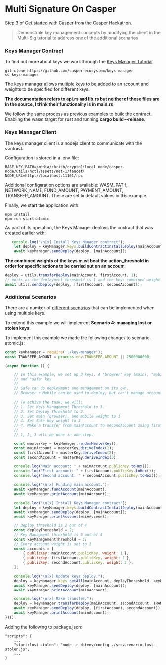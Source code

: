 # Multi Signature On Casper

Step 3 of [Get started with Casper](https://gitcoin.co/issue/casper-network/gitcoin-hackathon/29/100026611) from the Casper Hackathon.

> Demonstrate key management concepts by modifying the client in the Multi-Sig tutorial to address one of the additional scenarios

### Keys Manager Contract

To find out more about keys we work through the [Keys Manager Tutorial](https://docs.casperlabs.io/en/latest/dapp-dev-guide/tutorials/multi-sig/contract.html).

```
git clone https://github.com/casper-ecosystem/keys-manager
cd keys-manager
```
The keys manager allows multiple keys to be added to an account and weights to be specified for different keys.

**The documentation refers to api.rs and lib.rs but neither of these files are in the source, I think their functionality is in main.rs**

We follow the same process as previous examples to build the contract. Enabling the wasm target for rust and running **cargo build --release**.

### Keys Manager Client

The keys manager client is a nodejs client to communicate with the contract.

Configuration is stored in a .env file:

```
BASE_KEY_PATH=/media/chrisb/crypto1/local_node/casper-node/utils/nctl/assets/net-1/faucet/
NODE_URL=http://localhost:11101/rpc
```

Additional configuration options are available: WASM_PATH, NETWORK_NAME, FUND_AMOUNT, PAYMENT_AMOUNT, TRANSFER_AMOUNT. These are set to default values in this example.

Finally, we start the application with:
```
npm install
npm run start:atomic
```

As part of its operation, the Keys Manager deploys the contract that was created earlier with:
```JavaScript
   console.log("\n[x] Install Keys Manager contract");
    let deploy = keyManager.keys.buildContractInstallDeploy(mainAccount);
    await keyManager.sendDeploy(deploy, [mainAccount]);
```

**The combined weights of the keys must beat the action_threshold in order for specific actions to be carried out on an account**
```JavaScript
deploy = utils.transferDeploy(mainAccount, firstAccount, 1);
// Works as the deployment threshold is 1 and the keys combined weight is 2
await utils.sendDeploy(deploy, [firstAccount, secondAccount]); 
```

### Additional Scenarios

There are a number of [different scenarios](https://docs.casperlabs.io/en/latest/dapp-dev-guide/tutorials/multi-sig/examples.html) that 
can be implemented when using multiple keys.

To extend this example we will implement **Scenario 4: managing lost or stolen keys**.

To implement this example we made the following changes to scenario-atomic.js:

```JavaScript
const keyManager = require('./key-manager');
const TRANSFER_AMOUNT = process.env.TRANSFER_AMOUNT || 2500000000;

(async function () {

    // In this example, we set up 3 keys. A "browser" key (main), "mobile" key,
    // and "safe" key
    //
    // Safe can do deployment and management on its own.
    // Browser + Mobile can be used to deploy, but can't manage accounts without Safe
    
    // To achive the task, we will:
    // 1. Set Keys Management Threshold to 3.
    // 2. Set Deploy Threshold to 2.
    // 3. Set main (browser), and mobile weight to 1
    // 4. Set Safe key weight to 3 
    // 4. Make a transfer from mainAccount to secondAccount using first & second accounts.
    // 
    // 1, 2, 3 will be done in one step.

    const masterKey = keyManager.randomMasterKey();
    const mainAccount = masterKey.deriveIndex(1);
    const firstAccount = masterKey.deriveIndex(2);
    const secondAccount = masterKey.deriveIndex(3);

    console.log("Main account: " + mainAccount.publicKey.toHex());
    console.log("First account: " + firstAccount.publicKey.toHex());
    console.log("Second account: " + secondAccount.publicKey.toHex());

    console.log("\n[x] Funding main account.");
    await keyManager.fundAccount(mainAccount);
    await keyManager.printAccount(mainAccount);

    console.log("\n[x] Install Keys Manager contract");
    let deploy = keyManager.keys.buildContractInstallDeploy(mainAccount);
    await keyManager.sendDeploy(deploy, [mainAccount]);
    await keyManager.printAccount(mainAccount);

    // Deploy threshold is 2 out of 4
    const deployThereshold = 2;
    // Key Managment threshold is 3 out of 4
    const keyManagementThreshold = 3;
    // Every account weight is set to 1
    const accounts = [
        { publicKey: mainAccount.publicKey, weight: 1 },
        { publicKey: firstAccount.publicKey, weight: 1 }, 
        { publicKey: secondAccount.publicKey, weight: 3 }, 
    ];

    console.log("\n[x] Update keys deploy.");
    deploy = keyManager.keys.setAll(mainAccount, deployThereshold, keyManagementThreshold, accounts);
    await keyManager.sendDeploy(deploy, [mainAccount]);
    await keyManager.printAccount(mainAccount);

    console.log("\n[x] Make transfer.");
    deploy = keyManager.transferDeploy(mainAccount, secondAccount, TRANSFER_AMOUNT);
    await keyManager.sendDeploy(deploy, [firstAccount, secondAccount]);
    await keyManager.printAccount(mainAccount);
})();
```
Adding the following to package.json:
```
"scripts": {
    ...
    "start:lost-stolen": "node -r dotenv/config ./src/scenario-lost-stolen.js",
    ...
}
```
